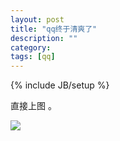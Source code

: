 ```yaml
---
layout: post
title: "qq终于清爽了"
description: ""
category:
tags: [qq]
---
```

{% include JB/setup %}

直接上图 。

![](http://dl.dropbox.com/u/92282746/pic/newly/qq.png)
